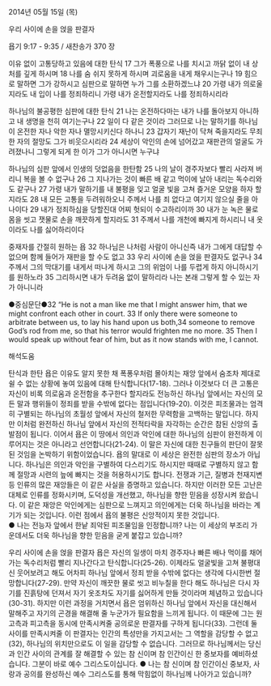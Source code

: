 2014년 05월 15일 (목)

우리 사이에 손을 얹을 판결자



욥기 9:17 - 9:35 / 새찬송가 370 장


이유 없이 고통당하고 있음에 대한 탄식
17 그가 폭풍으로 나를 치시고 까닭 없이 내 상처를 깊게 하시며 18 나를 숨 쉬지 못하게 하시며 괴로움을 내게 채우시는구나 19 힘으로 말하면 그가 강하시고 심판으로 말하면 누가 그를 소환하겠느냐 20 가령 내가 의로울지라도 내 입이 나를 정죄하리니 가령 내가 온전할지라도 나를 정죄하시리라

하나님의 불공평한 심판에 대한 탄식 
21 나는 온전하다마는 내가 나를 돌아보지 아니하고 내 생명을 천히 여기는구나 22 일이 다 같은 것이라 그러므로 나는 말하기를 하나님이 온전한 자나 악한 자나 멸망시키신다 하나니 23 갑자기 재난이 닥쳐 죽을지라도 무죄한 자의 절망도 그가 비웃으시리라 24 세상이 악인의 손에 넘어갔고 재판관의 얼굴도 가려졌나니 그렇게 되게 한 이가 그가 아니시면 누구냐

하나님의 심판 앞에서 인생의 덧없음을 한탄함 
25 나의 날이 경주자보다 빨리 사라져 버리니 복을 볼 수 없구나 26 그 지나가는 것이 빠른 배 같고 먹이에 날아 내리는 독수리와도 같구나 27 가령 내가 말하기를 내 불평을 잊고 얼굴 빛을 고쳐 즐거운 모양을 하자 할지라도 28 내 모든 고통을 두려워하오니 주께서 나를 죄 없다고 여기지 않으실 줄을 아나이다 29 내가 정죄하심을 당할진대 어찌 헛되이 수고하리이까 30 내가 눈 녹은 물로 몸을 씻고 잿물로 손을 깨끗하게 할지라도 31 주께서 나를 개천에 빠지게 하시리니 내 옷이라도 나를 싫어하리이다

중재자를 간절히 원하는 욥
32 하나님은 나처럼 사람이 아니신즉 내가 그에게 대답할 수 없으며 함께 들어가 재판을 할 수도 없고 33 우리 사이에 손을 얹을 판결자도 없구나 34 주께서 그의 막대기를 내게서 떠나게 하시고 그의 위엄이 나를 두렵게 하지 아니하시기를 원하노라 35 그리하시면 내가 두려움 없이 말하리라 나는 본래 그렇게 할 수 있는 자가 아니니라



●중심문단●32 “He is not a man like me that I might answer him, that we might confront each other in court. 33 If only there were someone to arbitrate between us, to lay his hand upon us both,34 someone to remove God’s rod from me, so that his terror would frighten me no more. 35 Then I would speak up without fear of him, but as it now stands with me, I cannot.

해석도움





탄식과 한탄
욥은 이유도 알지 못한 채 폭퐁우처럼 몰아치는 재앙 앞에서 숨조차 제대로 쉴 수 없는 상황에 놓여 있음에 대해 탄식합니다(17-18). 그러나 이것보다 더 큰 고통은 자신이 비록 의로움과 온전함을 추구한다 할지라도 전능하신 하나님 앞에서는 자신의 모든 말과 행위들이 정죄를 받을 수밖에 없다는 점입니다(19-20). 이것은 피조물과는 엄격히 구별되는 하나님의 초월성 앞에서 자신의 철저한 무력함을 고백하는 말입니다. 하지만 이처럼 완전하신 하나님 앞에서 자신의 전적타락을 자각하는 순간은 참된 신앙의 출발점이 됩니다. 이어서 욥은 이 땅에서 의인과 악인에 대한 하나님의 심판이 완전하게 이루어지는 것은 아니라고 선언합니다(21-24). 이 말은 자신에 대한 친구들의 판단이 잘못된 것임을 논박하기 위함이었습니다. 욥의 말대로 이 세상은 완전한 심판의 장소가 아닙니다. 하나님은 의인과 악인을 구별하여 다스리기도 하시지만 때때로 구별하지 않고 함께 절망과 시련의 늪에 빠지는 것을 허용하시기도 합니다. 전쟁과 기근, 질병과 천재지변 등 인류의 많은 재앙들은 이 같은 사실을 증명하고 있습니다. 하지만 이러한 모든 고난은 대체로 인류를 정화시키며, 도덕성을 개선했고, 하나님을 향한 믿음을 성장시켜 왔습니다. 이 같은 재앙은 악인에게는 심판으로 느껴지고 의인에게는 더욱 하나님을 바라는 계기가 되는 것입니다. 이런 점에서 욥의 불평은 신앙적이지 못한 것입니다.  
● 나는 전능자 앞에서 한낱 죄악된 피조물임을 인정합니까? 나는 이 세상의 부조리 가운데서도 더욱 하나님을 향한 믿음을 굳게 붙잡고 있습니까? 

우리 사이에 손을 얹을 판결자
욥은 자신의 일생이 마치 경주자나 빠른 배나 먹이를 채어가는 독수리처럼 빨리 지나간다고 탄식합니다(25-26). 이제라도 얼굴빛을 고쳐 불평대신 웃어보려고 해도 어차피 하나님 앞에서 정죄 받을 수밖에 없다는 생각에 다시한번 절망합니다(27-29). 만약 자신이 깨끗한 물로 씻고 비누칠을 한다 해도 하나님은 다시 자기를 진흙탕에 던져서 자기 옷조차도 자기를 싫어하게 만들 것이라며 체념하고 있습니다(30-31). 하지만 이런 과정을 거치면서 욥은 엄위하신 하나님 앞에서 자신을 대신해서 말해주고 자기의 곤경을 해결해 줄 누군가가 필요함을 느끼게 됩니다. 이 때문에 그는 원고측과 피고측을 동시에 만족시켜줄 공의로운 판결자를 구하게 됩니다(33). 그런데 둘 사이를 만족시켜줄 이 판결자는 인간의 특성만을 가지고서는 그 역할을 감당할 수 없고(32), 하나님의 위치만으로도 이 일을 감당할 수 없습니다. 그러므로 하나님께서는 당신과 인간 사이의 관계를 잘 해결할 수 있는 참 신이며 참 인간이신 한 중보자를 예비하셨습니다. 그분이 바로 예수 그리스도이십니다. 
● 나는 참 신이며 참 인간이신 중보자, 사랑과 공의를 완성하신 예수 그리스도를 통해 막힘없이 하나님께 나아가고 있습니까?